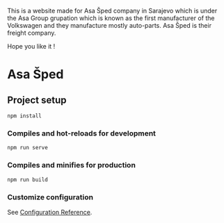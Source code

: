 This is a website made for Asa Šped company in Sarajevo which is under the Asa Group grupation which is known as the first manufacturer of the Volkswagen and they manufacture mostly auto-parts.
Asa Šped is their freight company.

Hope you like it !

# Asa Šped

## Project setup
```
npm install
```

### Compiles and hot-reloads for development
```
npm run serve
```

### Compiles and minifies for production
```
npm run build
```


### Customize configuration
See [Configuration Reference](https://cli.vuejs.org/config/).
